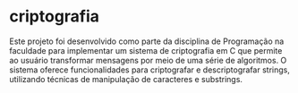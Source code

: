 # criptografia
 Este projeto foi desenvolvido como parte da disciplina de Programação na faculdade para implementar um sistema de criptografia em C que permite ao usuário transformar mensagens por meio de uma série de algoritmos. O sistema oferece funcionalidades para criptografar e descriptografar strings, utilizando técnicas de manipulação de caracteres e substrings.

